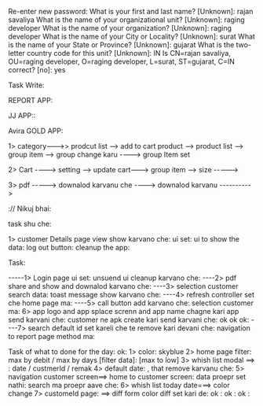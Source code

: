Re-enter new password:
What is your first and last name?
[Unknown]: rajan savaliya
What is the name of your organizational unit?
[Unknown]: raging developer
What is the name of your organization?
[Unknown]: raging developer
What is the name of your City or Locality?
[Unknown]: surat
What is the name of your State or Province?
[Unknown]: gujarat
What is the two-letter country code for this unit?
[Unknown]: IN
Is CN=rajan savaliya, OU=raging developer, O=raging developer, L=surat, ST=gujarat, C=IN correct?
[no]: yes

Task Write:

REPORT APP:

JJ APP::

Avira GOLD APP:

1> category--->> prodcut list --> add to cart
product --> product list --> group item --> group change karu ----> group Item set

2> Cart ----> setting --> update cart---> group item --> size ----->

3> pdf -----> downalod karvanu che ----> downalod karvanu ---------->

:// Nikuj bhai:

task shu che:

1> customer Details page view show karvano che:
ui set:
ui to show the data:
log out button:
cleanup the app:

Task:

-----1> Login page ui set: unsuend ui cleanup karvano che:
----2> pdf share and show and downalod karvano che:
----3> selection customer search data: toast message show karvano che:
----4> refresh controller set che home page ma:
----5> call button add karvano che: selection customer ma:
6> app logo and app splace screnn and app name chagne kari app send karvani che: customer ne
apk create kari send karvani che: ok ok ok:
----7> search default id set kareli che te remove kari devani che: navigation to report page method ma:

Task of what to done for the day: ok:
1> color: skyblue
2> home page filter: max by debit / max by days [filter data]: [max to low]
3> whish list modal ==> : date / custmerId / remak
4> default date: , that remove karvanu che:
5> navigation customer screen==> home to customer screen: data proepr set nathi: search ma proepr aave che:
6> whish list today date===> color change
7> customeId page: ==> diff form color diff set kari de: ok : ok : ok :

